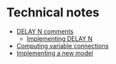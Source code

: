 # Technical notes

* [DELAY N comments](DELAY-N-comments.md)
  * [Implementing DELAY N](Implementing-DELAY-N.md)
* [Computing variable connections](Computing-variable-connections.md)
* [Implementing a new model](Implementing-a-new-model.md)
